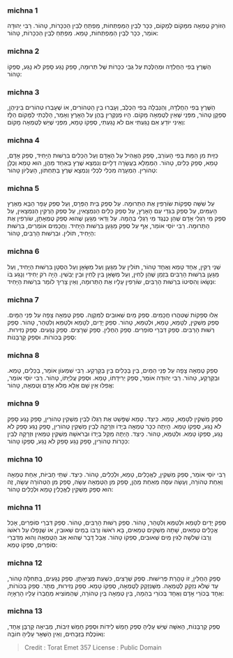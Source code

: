 
### michna 1
הַזּוֹרֵק טֻמְאָה מִמָּקוֹם לְמָקוֹם, כִּכָּר לְבֵין הַמַּפְתְּחוֹת, מַפְתֵּחַ לְבֵין הַכִּכָּרוֹת, טָהוֹר. רַבִּי יְהוּדָה אוֹמֵר, כִּכָּר לְבֵין הַמַּפְתְּחוֹת, טָמֵא. מַפְתֵּחַ לְבֵין הַכִּכָּרוֹת, טָהוֹר: 

### michna 2
הַשֶּׁרֶץ בְּפִי הַחֻלְדָּה וּמְהַלֶּכֶת עַל גַּבֵּי כִכָּרוֹת שֶׁל תְּרוּמָה, סָפֵק נָגַע סָפֵק לֹא נָגַע, סְפֵקוֹ טָהוֹר: 

### michna 3
הַשֶּׁרֶץ בְּפִי הַחֻלְדָּה, וְהַנְּבֵלָה בְּפִי הַכֶּלֶב, וְעָבְרוּ בֵין הַטְּהוֹרִים, אוֹ שֶׁעָבְרוּ טְהוֹרִים בֵּינֵיהֶן, סְפֵקָן טָהוֹר, מִפְּנֵי שֶׁאֵין לַטֻּמְאָה מָקוֹם. הָיוּ מְנַקְּרִין בָּהֶן עַל הָאָרֶץ וְאָמַר, הָלַכְתִּי לַמָּקוֹם הַלָּז וְאֵינִי יוֹדֵעַ אִם נָגַעְתִּי אִם לֹא נָגַעְתִּי, סְפֵקוֹ טָמֵא, מִפְּנֵי שֶׁיֵּשׁ לַטֻּמְאָה מָקוֹם: 

### michna 4
כַּזַּיִת מִן הַמֵּת בְּפִי הָעוֹרֵב, סָפֵק הֶאֱהִיל עַל הָאָדָם וְעַל הַכֵּלִים בִּרְשׁוּת הַיָּחִיד, סְפֵק אָדָם, טָמֵא, סְפֵק כֵּלִים, טָהוֹר. הַמְמַלֵּא בַעֲשָׂרָה דְלָיִים וְנִמְצָא שֶׁרֶץ בְּאַחַד מֵהֶן, הוּא טָמֵא וְכֻלָּן טְהוֹרִין. הַמְעָרֶה מִכְּלִי לִכְלִי וְנִמְצָא שֶׁרֶץ בַּתַּחְתּוֹן, הָעֶלְיוֹן טָהוֹר: 

### michna 5
עַל שִׁשָּׁה סְפֵקוֹת שׂוֹרְפִין אֶת הַתְּרוּמָה. עַל סְפֵק בֵּית הַפְּרָס, וְעַל סְפֵק עָפָר הַבָּא מֵאֶרֶץ הָעַמִּים, עַל סְפֵק בִּגְדֵי עַם הָאָרֶץ, עַל סְפֵק כֵּלִים הַנִּמְצָאִין, עַל סְפֵק הָרֻקִּין הַנִּמְצָאִין, עַל סְפֵק מֵי רַגְלֵי אָדָם שֶׁהֵן כְּנֶגֶד מֵי רַגְלֵי בְהֵמָה. עַל וַדַּאי מַגָּעָן שֶׁהוּא סְפֵק טֻמְאָתָן, שׂוֹרְפִין אֶת הַתְּרוּמָה. רַבִּי יוֹסֵי אוֹמֵר, אַף עַל סְפֵק מַגָּעָן בִּרְשׁוּת הַיָּחִיד. וַחֲכָמִים אוֹמְרִים, בִּרְשׁוּת הַיָּחִיד, תּוֹלִין. וּבִרְשׁוּת הָרַבִּים, טָהוֹר: 

### michna 6
שְׁנֵי רֻקִּין, אֶחָד טָמֵא וְאֶחָד טָהוֹר, תּוֹלִין עַל מַגָּעָן וְעַל מַשָּׂאָן וְעַל הֶסֵּטָן בִּרְשׁוּת הַיָּחִיד, וְעַל מַגָּעָן בִּרְשׁוּת הָרַבִּים בִּזְמַן שֶׁהֵן לַחִין, וְעַל מַשָּׂאָן בֵּין לַחִין וּבֵין יְבֵשִׁין. הָיָה רֹק יְחִידִי וְנָגַע בּוֹ וּנְשָׂאוֹ וְהִסִּיטוֹ בִּרְשׁוּת הָרַבִּים, שׂוֹרְפִין עָלָיו אֶת הַתְּרוּמָה, וְאֵין צָרִיךְ לוֹמַר בִּרְשׁוּת הַיָּחִיד: 

### michna 7
אֵלּוּ סְפֵקוֹת שֶׁטִּהֲרוּ חֲכָמִים. סְפֵק מַיִם שְׁאוּבִים לַמִּקְוֶה. סְפֵק טֻמְאָה צָפָה עַל פְּנֵי הַמָּיִם. סְפֵק מַשְׁקִין, לִטָּמֵא, טָמֵא, וּלְטַמֵּא, טָהוֹר. סְפֵק יָדַיִם, לִטָּמֵא וּלְטַמֵּא וְלִטַּהֵר, טָהוֹר. סְפֵק רְשׁוּת הָרַבִּים. סְפֵק דִּבְרֵי סוֹפְרִים. סְפֵק הַחֻלִּין. סְפֵק שְׁרָצִים. סְפֵק נְגָעִים. סְפֵק נְזִירוּת. סְפֵק בְּכוֹרוֹת. וּסְפֵק קָרְבָּנוֹת: 

### michna 8
סְפֵק טֻמְאָה צָפָה עַל פְּנֵי הַמַּיִם, בֵּין בַּכֵּלִים בֵּין בַּקַּרְקַע. רַבִּי שִׁמְעוֹן אוֹמֵר, בַּכֵּלִים, טָמֵא. וּבַקַּרְקַע, טָהוֹר. רַבִּי יְהוּדָה אוֹמֵר, סְפֵק יְרִידָתוֹ, טָמֵא. וּסְפֵק עֲלִיָּתוֹ, טָהוֹר. רַבִּי יוֹסֵי אוֹמֵר, אֲפִלּוּ אֵין שָׁם אֶלָּא מְלֹא אָדָם וְטֻמְאָה, טָהוֹר: 

### michna 9
סְפֵק מַשְׁקִין לִטָּמֵא, טָמֵא. כֵּיצַד. טָמֵא שֶׁפָּשַׁט אֶת רַגְלוֹ לְבֵין מַשְׁקִין טְהוֹרִין, סָפֵק נָגַע סָפֵק לֹא נָגַע, סְפֵקוֹ טָמֵא. הָיְתָה כִכָּר טְמֵאָה בְּיָדוֹ וּזְרָקָהּ לְבֵין מַשְׁקִין טְהוֹרִין, סָפֵק נָגַע סָפֵק לֹא נָגַע, סְפֵקוֹ טָמֵא. וּלְטַמֵּא, טָהוֹר. כֵּיצַד. הָיְתָה מַקֵּל בְּיָדוֹ וּבְרֹאשָׁהּ מַשְׁקִין טְמֵאִין וּזְרָקָהּ לְבֵין כִּכָּרוֹת טְהוֹרִין, סָפֵק נָגַע סָפֵק לֹא נָגַע, סְפֵקוֹ טָהוֹר: 

### michna 10
רַבִּי יוֹסֵי אוֹמֵר, סְפֵק מַשְׁקִין, לְאֳכָלִים, טָמֵא, וּלְכֵלִים, טָהוֹר. כֵּיצַד. שְׁתֵּי חָבִיּוֹת, אַחַת טְמֵאָה וְאַחַת טְהוֹרָה, וְעָשָׂה עִסָּה מֵאַחַת מֵהֶן, סָפֵק מִן הַטְּמֵאָה עָשָׂה, סָפֵק מִן הַטְּהוֹרָה עָשָׂה, זֶה הוּא סְפֵק מַשְׁקִין לְאֳכָלִין טָמֵא וּלְכֵלִים טָהוֹר: 

### michna 11
סְפֵק יָדַיִם לִטָּמֵא וּלְטַמֵּא וְלִטָּהֵר, טָהוֹר. סְפֵק רְשׁוּת הָרַבִּים, טָהוֹר. סְפֵק דִּבְרֵי סוֹפְרִים, אָכַל אֳכָלִים טְמֵאִים, שָׁתָה מַשְׁקִים טְמֵאִים, בָּא רֹאשׁוֹ וְרֻבּוֹ בְמַיִם שְׁאוּבִין, אוֹ שֶׁנָּפְלוּ עַל רֹאשׁוֹ וְרֻבּוֹ שְׁלשָׁה לֻגִּין מַיִם שְׁאוּבִים, סְפֵקוֹ טָהוֹר. אֲבָל דָּבָר שֶׁהוּא אַב הַטֻּמְאָה וְהוּא מִדִּבְרֵי סוֹפְרִים, סְפֵקוֹ טָמֵא: 

### michna 12
סְפֵק הַחֻלִּין, זוֹ טָהֳרַת פְּרִישׁוּת. סְפֵק שְׁרָצִים, כִּשְׁעַת מְצִיאָתָן. סְפֵק נְגָעִים, בַּתְּחִלָּה טָהוֹר, עַד שֶׁלֹּא נִזְקַק לַטֻּמְאָה. מִשֶּׁנִּזְקַק לַטֻּמְאָה, סְפֵקוֹ טָמֵא. סְפֵק נְזִירוּת, מֻתָּר. סְפֵק בְּכוֹרוֹת, אֶחָד בְּכוֹרֵי אָדָם וְאֶחָד בְּכוֹרֵי בְהֵמָה, בֵּין טְמֵאָה בֵּין טְהוֹרָה, שֶׁהַמּוֹצִיא מֵחֲבֵרוֹ עָלָיו הָרְאָיָה: 

### michna 13
סְפֵק קָרְבָּנוֹת, הָאִשָּׁה שֶׁיֵּשׁ עָלֶיהָ סְפֵק חָמֵשׁ לֵידוֹת וּסְפֵק חָמֵשׁ זִיבוֹת, מְבִיאָה קָרְבָּן אֶחָד, וְאוֹכֶלֶת בַּזְּבָחִים, וְאֵין הַשְּׁאָר עָלֶיהָ חוֹבָה: 

>Credit : Torat Emet 357
>License : Public Domain 